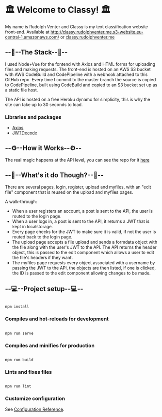 
  
  

# 🏛 Welcome to Classy! 🏛

  

My name is Rudolph Venter and Classy is my text classification website front-end. Available at http://classy.rudolphventer.me.s3-website.eu-central-1.amazonaws.com/ or [classy.rudolphventer.me](http://classy.rudolphventer.me)


## --🧱--The Stack--🧱--
I used Node+Vue for the fontend with Axios and HTML forms for uploading files and making requests. The front-end is hosted on an AWS S3 bucket with AWS CodeBuild and CodePipeline with a webhook attached to this GitHub repo. Every time I commit to the master branch the source is copied to CodePipeline, built using CodeBuild and copied to an S3 bucket set up as a static file host.

The API is hosted on a free Heroku dynamo for simplicity, this is why the site can take up to 30 seconds to load. 

  
### Libraries and packages

*  [Axios](https://www.npmjs.com/package/axios)
* [JWTDecode](https://www.npmjs.com/package/jwt-decode)
 

## --⚙--How it Works--⚙--

The real magic happens at the API level, you can see the repo for it [here](https://github.com/rudolphventer/Data-Classification-API)
  

## --🌟--What's it do Though?--🌟--
There are several pages, login, register, upload and myfiles, with an "edit file" component that is reused on the upload and myfiles pages.

 A walk-through:
 * When a user registers an account, a post is sent to the API, the user is routed to the login page.
 * When a user logs in, a post is sent to the API, it returns a JWT that is kept in localstorage.
 * Every page checks for the JWT to make sure it is valid, if not the user is routed back to the login page.
 * The upload page accepts a file upload and sends a formdata object with the file along with the user's JWT to the API. The API returns the header object, this is passed to the edit component which allows a user to edit the file's headers if they want.
 * The myfiles page requests every object associated with a username by passing the JWT to the API, the objects are then listed, if one is clicked, the ID is passed to the edit component allowing changes to be made.

## --💻--Project setup--💻--


```

npm install

```

  

### Compiles and hot-reloads for development

```

npm run serve

```

  

### Compiles and minifies for production

```

npm run build

```

  

### Lints and fixes files

```

npm run lint

```

  

### Customize configuration

See [Configuration Reference](https://cli.vuejs.org/config/).
